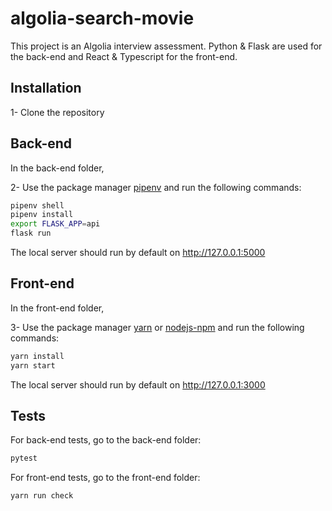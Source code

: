 # algolia-search-movie

This project is an Algolia interview assessment.
Python & Flask are used for the back-end and React & Typescript for the front-end.

## Installation

1- Clone the repository

## Back-end

In the back-end folder,

2- Use the package manager [pipenv](https://pipenv-es.readthedocs.io/es/stable/) and run the following commands:

```bash
pipenv shell
pipenv install
export FLASK_APP=api
flask run
```

The local server should run by default on http://127.0.0.1:5000

## Front-end

In the front-end folder,

3- Use the package manager [yarn](https://yarnpkg.com/) or [nodejs-npm](https://docs.npmjs.com/downloading-and-installing-node-js-and-npm) and run the following commands:

```bash
yarn install
yarn start
```

The local server should run by default on http://127.0.0.1:3000

## Tests

For back-end tests, go to the back-end folder:

```bash
pytest
```

For front-end tests, go to the front-end folder:

```bash
yarn run check
```
